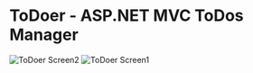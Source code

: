 # ToDoer - ASP.NET MVC ToDos Manager
![ToDoer Screen2](https://user-images.githubusercontent.com/89979928/202436830-722d046e-f95a-48d3-b880-c2fc54405ae8.png)
![ToDoer Screen1](https://user-images.githubusercontent.com/89979928/202436845-065e1794-5592-4237-aca7-d0bc52869b66.png)
